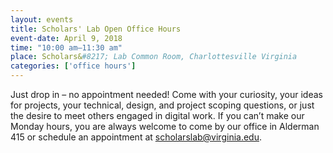 ```yaml
---
layout: events
title: Scholars' Lab Open Office Hours
event-date: April 9, 2018
time: "10:00 am–11:30 am"
place: Scholars&#8217; Lab Common Room, Charlottesville Virginia
categories: ['office hours']
---
```


Just drop in – no appointment needed! Come with your curiosity, your ideas for projects, your technical, design, and project scoping questions, or just the desire to meet others engaged in digital work.  If you can’t make our Monday hours, you are always welcome to come by our office in Alderman 415 or schedule an appointment at scholarslab@virginia.edu.